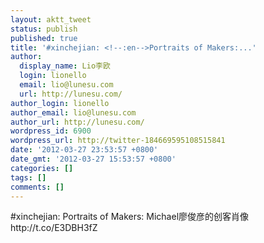 ```yaml
---
layout: aktt_tweet
status: publish
published: true
title: '#xinchejian: <!--:en-->Portraits of Makers:...'
author:
  display_name: Lio李欧
  login: lionello
  email: lio@lunesu.com
  url: http://lunesu.com/
author_login: lionello
author_email: lio@lunesu.com
author_url: http://lunesu.com/
wordpress_id: 6900
wordpress_url: http://twitter-184669595108515841
date: '2012-03-27 23:53:57 +0800'
date_gmt: '2012-03-27 15:53:57 +0800'
categories: []
tags: []
comments: []
---
```

<p>#xinchejian: <!--:en-->Portraits of Makers: Michael<!--:--><!--:zh-->廖俊彦的创客肖像<!--:--> http://t.co/E3DBH3fZ</p>

